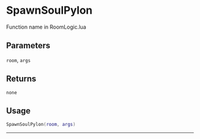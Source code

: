# SpawnSoulPylon
Function name in RoomLogic.lua
## Parameters
`room`, `args`
## Returns
`none`
## Usage
```lua
SpawnSoulPylon(room, args)
```
---
